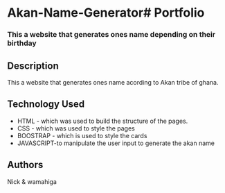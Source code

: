 # Akan-Name-Generator# Portfolio

### This a website that generates ones name depending on their birthday

## Description
<p>This a website that generates ones name acording to Akan tribe of ghana.</p>

## Technology Used
* HTML - which was used to build the structure of the pages.
* CSS - which was used to style the pages 
* BOOSTRAP - which is used to style the cards 
* JAVASCRIPT-to manipulate the user input to generate the akan name

## Authors 
Nick & wamahiga

